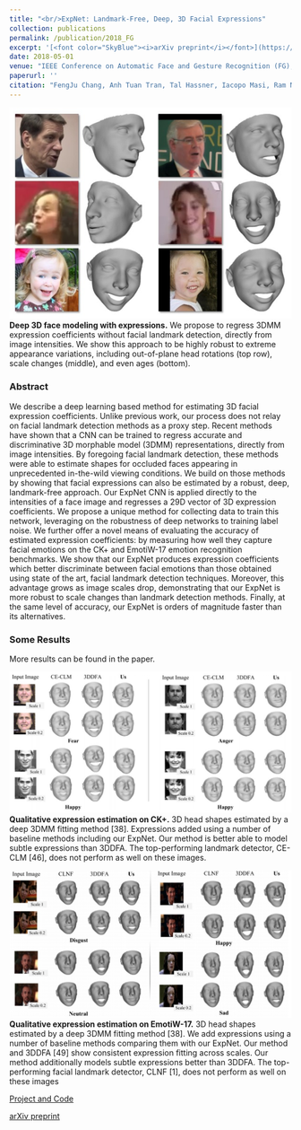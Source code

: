 ```yaml
---
title: "<br/>ExpNet: Landmark-Free, Deep, 3D Facial Expressions"
collection: publications
permalink: /publication/2018_FG
excerpt: '[<font color="SkyBlue"><i>arXiv preprint</i></font>](https://arxiv.org/abs/1802.00542)'
date: 2018-05-01
venue: "IEEE Conference on Automatic Face and Gesture Recognition (FG), Xi'an, China"
paperurl: ''
citation: "FengJu Chang, Anh Tuan Tran, Tal Hassner, Iacopo Masi, Ram Nevatia, Gerard Medioni. <i>ExpNet: Landmark-Free, Deep, 3D Facial Expressions.</i> IEEE Conference on Automatic Face and Gesture Recognition (FG), Xi'an, China, 2018."
---
```


<img src='../projects/expNet/teaser.jpg'><br/>
<b>Deep 3D face modeling with expressions.</b> We propose to regress 3DMM expression coefficients without facial landmark detection, directly from image intensities. We show this approach to be highly robust to extreme appearance variations, including out-of-plane head rotations (top row), scale changes (middle), and even ages (bottom). 

### Abstract
We describe a deep learning based method for estimating 3D facial expression coefficients. Unlike previous work, our process does not relay on facial landmark detection methods as a proxy step. Recent methods have shown that a CNN can be trained to regress accurate and discriminative 3D morphable model (3DMM) representations, directly from image intensities. By foregoing facial landmark detection, these methods were able to estimate shapes for occluded faces appearing in unprecedented in-the-wild viewing conditions. We build on those methods by showing that facial expressions can also be estimated by a robust, deep, landmark-free approach. Our ExpNet CNN is applied directly to the intensities of a face image and regresses a 29D vector of 3D expression coefficients. We propose a unique method for collecting data to train this network, leveraging on the robustness of deep networks to training label noise. We further offer a novel means of evaluating the accuracy of estimated expression coefficients: by measuring how well they capture facial emotions on the CK+ and EmotiW-17 emotion recognition benchmarks. We show that our ExpNet produces expression coefficients which better discriminate between facial emotions than those obtained using state of the art, facial landmark detection techniques. Moreover, this advantage grows as image scales drop, demonstrating that our ExpNet is more robust to scale changes than landmark detection methods. Finally, at the same level of accuracy, our ExpNet is orders of magnitude faster than its alternatives. 

### Some Results
More results can be found in the paper.

<img src='../projects/expNet/result1.jpg'><br/>
<b>Qualitative expression estimation on CK+.</b> 3D head shapes estimated by a deep 3DMM fitting method [38].
Expressions added using a number of baseline methods including our ExpNet. Our method is better able to model subtle
expressions than 3DDFA. The top-performing landmark detector, CE-CLM [46], does not perform as well on these images.

<img src='../projects/expNet/result2.jpg'><br/>
<b>Qualitative expression estimation on EmotiW-17.</b> 3D head shapes estimated by a deep 3DMM fitting method [38].
We add expressions using a number of baseline methods comparing them with our ExpNet. Our method and 3DDFA [49]
show consistent expression fitting across scales. Our method additionally models subtle expressions better than 3DDFA. The
top-performing facial landmark detector, CLNF [1], does not perform as well on these images

[Project and Code](https://github.com/fengju514/Expression-Net)

[arXiv preprint](https://arxiv.org/abs/1802.00542)
